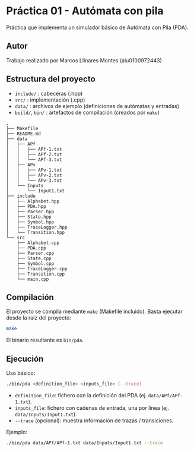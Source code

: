 # Práctica 01 - Autómata con pila
Práctica que implementa un simulador básico de Autómata con Pila (PDA).

## Autor
Trabajo realizado por Marcos Llinares Montes (alu0100972443)

## Estructura del proyecto
- `include/` : cabeceras (.hpp)
- `src/`     : implementación (.cpp)
- `data/`    : archivos de ejemplo (definiciones de autómatas y entradas)
- `build/`, `bin/` : artefactos de compilación (creados por `make`)

```
.
├── Makefile
├── README.md
├── data
│   ├── APf
│   │   ├── APf-1.txt
│   │   ├── APf-2.txt
│   │   └── APf-3.txt
│   ├── APv
│   │   ├── APv-1.txt
│   │   ├── APv-2.txt
│   │   └── APv-3.txt
│   └── Inputs
│       └── Input1.txt
├── include
│   ├── Alphabet.hpp
│   ├── PDA.hpp
│   ├── Parser.hpp
│   ├── State.hpp
│   ├── Symbol.hpp
│   ├── TraceLogger.hpp
│   └── Transition.hpp
└── src
    ├── Alphabet.cpp
    ├── PDA.cpp
    ├── Parser.cpp
    ├── State.cpp
    ├── Symbol.cpp
    ├── TraceLogger.cpp
    ├── Transition.cpp
    └── main.cpp
```

## Compilación
El proyecto se compila mediante `make` (Makefile incluido). Basta ejecutar desde la raíz del proyecto:

```sh
make
```

El binario resultante es `bin/pda`.

## Ejecución
Uso básico:

```sh
./bin/pda <definition_file> <inputs_file> [--trace]
```

- `definition_file`: fichero con la definición del PDA (ej. `data/APf/APf-1.txt`).
- `inputs_file`: fichero con cadenas de entrada, una por línea (ej. `data/Inputs/Input1.txt`).
- `--trace` (opcional): muestra información de trazas / transiciones.

Ejemplo:

```sh
./bin/pda data/APf/APf-1.txt data/Inputs/Input1.txt --trace
```

